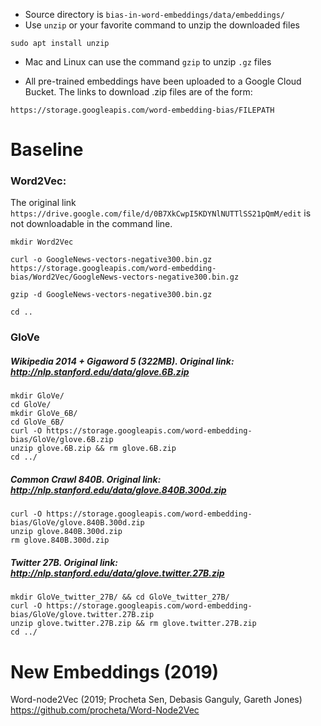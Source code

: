 - Source directory is `bias-in-word-embeddings/data/embeddings/`
- Use `unzip` or your favorite command to unzip the downloaded files
```
sudo apt install unzip
```
- Mac and Linux can use the command `gzip` to unzip `.gz` files

- All pre-trained embeddings have been uploaded to a Google Cloud Bucket. The links to download .zip files are of the form:

```https://storage.googleapis.com/word-embedding-bias/FILEPATH```
   
  
# Baseline


### Word2Vec: 
The original link `https://drive.google.com/file/d/0B7XkCwpI5KDYNlNUTTlSS21pQmM/edit` is not downloadable in the command line.
```
mkdir Word2Vec

curl -o GoogleNews-vectors-negative300.bin.gz https://storage.googleapis.com/word-embedding-bias/Word2Vec/GoogleNews-vectors-negative300.bin.gz

gzip -d GoogleNews-vectors-negative300.bin.gz

cd .. 
```


### GloVe 

##### Wikipedia 2014 + Gigaword 5 (322MB). Original link: http://nlp.stanford.edu/data/glove.6B.zip

```
mkdir GloVe/
cd GloVe/
mkdir GloVe_6B/
cd GloVe_6B/
curl -O https://storage.googleapis.com/word-embedding-bias/GloVe/glove.6B.zip
unzip glove.6B.zip && rm glove.6B.zip 
cd ../
```

##### Common Crawl 840B. Original link: http://nlp.stanford.edu/data/glove.840B.300d.zip

```
curl -O https://storage.googleapis.com/word-embedding-bias/GloVe/glove.840B.300d.zip
unzip glove.840B.300d.zip 
rm glove.840B.300d.zip
```

##### Twitter 27B. Original link: http://nlp.stanford.edu/data/glove.twitter.27B.zip

```
mkdir GloVe_twitter_27B/ && cd GloVe_twitter_27B/
curl -O https://storage.googleapis.com/word-embedding-bias/GloVe/glove.twitter.27B.zip
unzip glove.twitter.27B.zip && rm glove.twitter.27B.zip
cd ../
```



# New Embeddings (2019) 



Word-node2Vec (2019; Procheta Sen, Debasis Ganguly, Gareth Jones)
https://github.com/procheta/Word-Node2Vec


